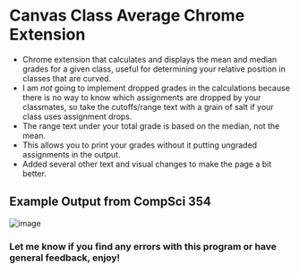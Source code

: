 # Canvas Class Average Chrome Extension
- Chrome extension that calculates and displays the mean and median grades for a given class, useful for determining your relative position in classes that are curved.
- I am *not* going to implement dropped grades in the calculations because there is no way to know which assignments are dropped by your classmates, so take the cutoffs/range text with a grain of salt if your class uses assignment drops.
- The range text under your total grade is based on the median, not the mean.
- This allows you to print your grades without it putting ungraded assignments in the output.
- Added several other text and visual changes to make the page a bit better.

## Example Output from CompSci 354
![image](https://github.com/maggardcolin/class-average-extension/assets/110071999/9c9bec43-a8e3-409d-8b18-19aeb7c4ce6f)

### Let me know if you find any errors with this program or have general feedback, enjoy!
